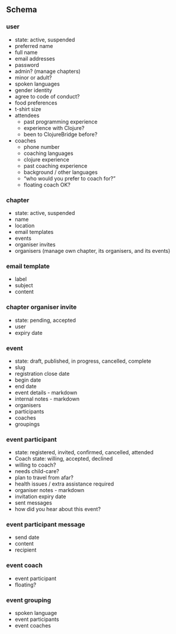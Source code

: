 ## Schema

### user

- state: active, suspended
- preferred name
- full name
- email addresses
- password
- admin? (manage chapters)
- minor or adult?
- spoken languages
- gender identity
- agree to code of conduct?
- food preferences
- t-shirt size
- attendees
  - past programming experience
  - experience with Clojure?
  - been to ClojureBridge before?
- coaches
  - phone number
  - coaching languages
  - clojure experience
  - past coaching experience
  - background / other languages
  - “who would you prefer to coach for?”
  - floating coach OK?

### chapter

- state: active, suspended
- name
- location
- email templates
- events
- organiser invites
- organisers (manage own chapter, its organisers, and its events)

### email template

- label
- subject
- content

### chapter organiser invite

- state: pending, accepted
- user
- expiry date

### event

- state: draft, published, in progress, cancelled, complete
- slug
- registration close date
- begin date
- end date
- event details - markdown
- internal notes - markdown
- organisers
- participants
- coaches
- groupings

### event participant

- state: registered, invited, confirmed, cancelled, attended
- Coach state: willing, accepted, declined
- willing to coach?
- needs child-care?
- plan to travel from afar?
- health issues / extra assistance required
- organiser notes - markdown
- invitation expiry date
- sent messages
- how did you hear about this event?

### event participant message

- send date
- content
- recipient

### event coach

- event participant
- floating?

### event grouping

- spoken language
- event participants
- event coaches
